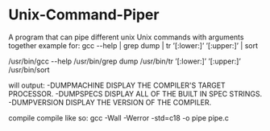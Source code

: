 # Unix-Command-Piper
A program that can pipe different unix Unix commands with arguments together
example for:
gcc --help | grep dump | tr ’[:lower:]’ ’[:upper:]’ | sort

/usr/bin/gcc --help
/usr/bin/grep dump
/usr/bin/tr ’[:lower:]’ ’[:upper:]’
/usr/bin/sort

will output:
-DUMPMACHINE             DISPLAY THE COMPILER'S TARGET PROCESSOR.
-DUMPSPECS               DISPLAY ALL OF THE BUILT IN SPEC STRINGS.
-DUMPVERSION             DISPLAY THE VERSION OF THE COMPILER.

compile compile like so:
gcc -Wall -Werror -std=c18 -o pipe pipe.c
